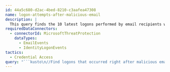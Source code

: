 ```yaml
---
id: 44a5c680-d2ac-4bed-8210-c3aafea47308
name: logon-attempts-after-malicious-email
description: |
  This query finds the 10 latest logons performed by email recipients within 30 minutes after they received known malicious emails. You can use this query to check whether the accounts of the email recipients have been compromised.
requiredDataConnectors:
  - connectorId: MicrosoftThreatProtection
    dataTypes:
      - EmailEvents
      - IdentityLogonEvents
tactics:
  - Credential Access
query: "```kusto\n//Find logons that occurred right after malicious email was received\nlet MaliciousEmail=EmailEvents\n| where ThreatTypes has_cs \"Malware\" \n| project TimeEmail = Timestamp, Subject, SenderFromAddress, AccountName = tostring(split(RecipientEmailAddress, \"@\")[0]);\nMaliciousEmail\n| join (\nIdentityLogonEvents\n| project LogonTime = Timestamp, AccountName, DeviceName\n) on AccountName \n| where (LogonTime - TimeEmail) between (0min.. 30min)\n| take 10\n```"
---
```



